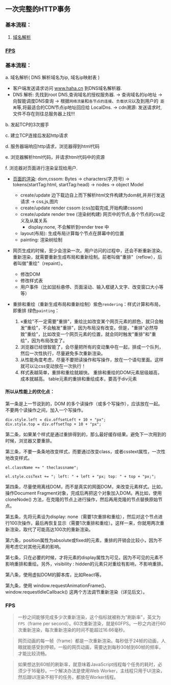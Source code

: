 ## 一次完整的HTTP事务
### 基本流程：
1.  [域名解析](#域名解析)


### [FPS](#fps)
### 基本流程：

a. <a name="域名解析"> 域名解析</a>( DNS 解析域名为ip, 域名ip映射表 )
  - 客户端发送请求访问 www.haha.cn 到DNS域名解析器.
  - DNS 解析: 先找到root DNS,查询域名的授权服务器. -> 查询域名的ip地址 -> 向智能调度DNS查询 ->
  根据`网络流量`和`各节点的连接`、`负载状况`以及到用户的` 距离`等,将最适合的CDN节点ip地址回应给 LocalDns.
    -> cdn溯源: 发送请求时,文件不存在则往总服务器上找!!!

b. 发起TCP的3次握手

c. 建立TCP连接后发起http请求

d. 服务器端响应http请求，浏览器得到html代码

e. 浏览器解析html代码，并请求html代码中的资源

f. 浏览器对页面进行渲染呈现给用户.
 
  * [页面的渲染](http://web.jobbole.com/84843/):
  dom,cssom: Bytes -> characters(字,符号) -> tokens(startTag:html, startTag:head) -> nodes -> object Model
     - create/update 边下载边自上而下解析html文件构建为dom树,并并行发送请求  -> css,js,图片
     - create/update render cssom (css加载完成,开始构建cssom)
     - create/update render tree (渲染树构建) 网页中的节点,各个节点的css定义及从属关系
        - display:none, 不会解析到render tree 中
     - layout(布局): 生成布局计算每个节点在屏幕中的位置
     - painting: 渲染树绘制

 * 网页生成的时候，至少会渲染一次。用户访问的过程中，还会不断重新渲染。重新渲染，就需要重新生成布局和重新绘制。前者叫做"重排"（reflow），后者叫做"重绘"（repaint）。

    -  修改DOM
    -  修改样式表
    -  用户事件（比如鼠标悬停、页面滚动、输入框键入文字、改变窗口大小等等）
 * 重排和重绘（重新生成布局和重新绘制）紫色`rendering`：样式计算和布局，即重排
绿色`painting`：
 	1. «重绘"不一定需要"重排"，重绘比如改变某个网页元素的颜色，就只会触发"重绘"，不会触发"重排"，因为布局没有改变。但是，"重排"必然导致"重绘"，比如改变一个网页元素的位置，就会同时触发"重排"和"重绘"，因为布局改变了。 
 	2.  浏览器已经很智能了，会尽量把所有的变动集中在一起，排成一个队列，然后一次性执行，尽量避免多次重新渲染。
 	3. 从性能角度考虑，尽量不要把读操作和写操作，放在一个语句里面。这样就可以让css变动放在一次执行！
 	4.  样式表越简单，重排和重绘就越快。
重排和重绘的DOM元素层级越高，成本就越高。
table元素的重排和重绘成本，要高于div元素

#### 所以从性能上的优化点：
第一条是上一节说到的，DOM 的多个读操作（或多个写操作），应该放在一起。不要两个读操作之间，加入一个写操作。

```
div.style.left = div.offsetLeft + 10 + "px";
div.style.top = div.offsetTop + 10 + "px";

```

第二条，如果某个样式是通过重排得到的，那么最好缓存结果。避免下一次用到的时候，浏览器又要重排。

第三条，不要一条条地改变样式，而要通过改变class，或者csstext属性，一次性地改变样式。

```
el.className += " theclassname";

el.style.cssText += "; left: " + left + "px; top: " + top + "px;";
```

第四条，尽量使用离线DOM，而不是真实的网面DOM，来改变元素样式。比如，操作Document Fragment对象，完成后再把这个对象加入DOM。再比如，使用 cloneNode() 方法，在克隆的节点上进行操作，然后再用克隆的节点替换原始节点。

第五条，先将元素设为display: none（需要1次重排和重绘），然后对这个节点进行100次操作，最后再恢复显示（需要1次重排和重绘）。这样一来，你就用两次重新渲染，取代了可能高达100次的重新渲染。

第六条，position属性为absolute或fixed的元素，重排的开销会比较小，因为不用考虑它对其他元素的影响。

第七条，只在必要的时候，才将元素的display属性为可见，因为不可见的元素不影响重排和重绘。另外，visibility : hidden的元素只对重绘有影响，不影响重排。

第八条，使用虚拟DOM的脚本库，比如React等。

第九条，使用 window.requestAnimationFrame()、window.requestIdleCallback() 这两个方法调节重新渲染（详见后文）。

 
###  <a name="fps">FPS</a>
> 一秒之间能够完成多少次重新渲染，这个指标就被称为"刷新率"，英文为`FPS`（frame per second）。60次重新渲染，就是60FPS。一秒之内进行60次重新渲染，每次重新渲染的时间不能超过16.66毫秒。

> 网页动画的每一帧（frame）都是一次重新渲染。每秒低于24帧的动画，人眼就能感受到停顿。一般的网页动画，需要达到每秒30帧到60帧的频率，才能比较流畅。

> 如果想达到60帧的刷新率，就意味着JavaScript线程每个任务的耗时，必须少于16毫秒。一个解决办法是使用Web Worker，主线程只用于UI渲染，然后跟UI渲染不相干的任务，都放在Worker线程。




